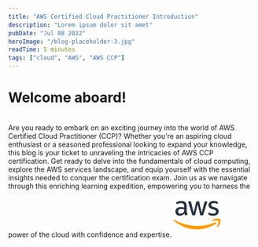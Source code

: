 ```yaml
---
title: "AWS Certified Cloud Practitioner Introduction"
description: "Lorem ipsum dolor sit amet"
pubDate: "Jul 08 2022"
heroImage: "/blog-placeholder-3.jpg"
readTime: 5 minutes
tags: ["cloud", "AWS", "AWS CCP"]
---
```


# Welcome aboard!

<br/>
Are you ready to embark on an exciting journey into the world of AWS Certified Cloud Practitioner (CCP)? Whether you're an aspiring cloud enthusiast or a seasoned professional looking to expand your knowledge, this blog is your ticket to unraveling the intricacies of AWS CCP certification. Get ready to delve into the fundamentals of cloud computing, explore the AWS services landscape, and equip yourself with the essential insights needed to conquer the certification exam. Join us as we navigate through this enriching learning expedition, empowering you to harness the power of the cloud with confidence and expertise.

<!-- ![amazon](/public/skills/aws/amazon-web-services.svg) -->
<img src="/public/skills/aws/amazon-web-services.svg" class="w-full">